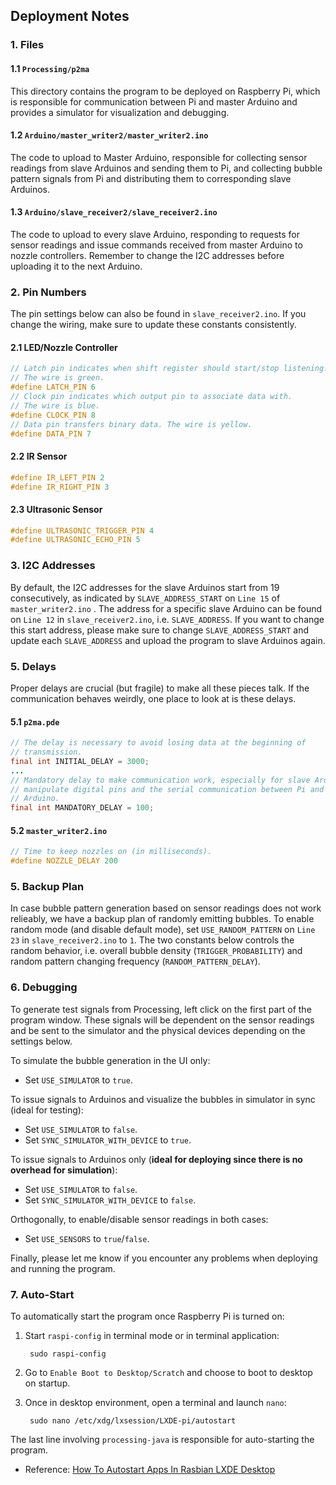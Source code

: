 ## Deployment Notes

### 1. Files

#### 1.1 `Processing/p2ma`

This directory contains the program to be deployed on Raspberry Pi, which is
responsible for communication between Pi and master Arduino and provides a
simulator for visualization and debugging.

#### 1.2 `Arduino/master_writer2/master_writer2.ino`

The code to upload to Master Arduino, responsible for collecting sensor
readings from slave Arduinos and sending them to Pi, and collecting bubble
pattern signals from Pi and distributing them to corresponding slave Arduinos.

#### 1.3 `Arduino/slave_receiver2/slave_receiver2.ino`

The code to upload to every slave Arduino, responding to requests for sensor
readings and issue commands received from master Arduino to nozzle controllers.
Remember to change the I2C addresses before uploading it to the next Arduino.

### 2. Pin Numbers

The pin settings below can also be found in `slave_receiver2.ino`. If you
change the wiring, make sure to update these constants consistently.

#### 2.1 LED/Nozzle Controller
```c
// Latch pin indicates when shift register should start/stop listening.
// The wire is green.
#define LATCH_PIN 6
// Clock pin indicates which output pin to associate data with.
// The wire is blue.
#define CLOCK_PIN 8
// Data pin transfers binary data. The wire is yellow.
#define DATA_PIN 7
```

#### 2.2 IR Sensor
```c
#define IR_LEFT_PIN 2
#define IR_RIGHT_PIN 3
```

#### 2.3 Ultrasonic Sensor
```c
#define ULTRASONIC_TRIGGER_PIN 4
#define ULTRASONIC_ECHO_PIN 5
```

### 3. I2C Addresses

By default, the I2C addresses for the slave Arduinos start from 19
consecutively, as indicated by `SLAVE_ADDRESS_START` on `Line 15` of
`master_writer2.ino` . The address for a specific slave Arduino can be found
on `Line 12` in `slave_receiver2.ino`, i.e. `SLAVE_ADDRESS`. If you want to
change this start address, please make sure to change `SLAVE_ADDRESS_START`
and update each `SLAVE_ADDRESS` and upload the program to slave Arduinos again.

### 5. Delays

Proper delays are crucial (but fragile) to make all these pieces talk. If
the communication behaves weirdly, one place to look at is these delays.

#### 5.1 `p2ma.pde`

```java
// The delay is necessary to avoid losing data at the beginning of
// transmission.
final int INITIAL_DELAY = 3000;
...
// Mandatory delay to make communication work, especially for slave Arduinos to
// manipulate digital pins and the serial communication between Pi and master
// Arduino.
final int MANDATORY_DELAY = 100;
```

#### 5.2 `master_writer2.ino`

```c
// Time to keep nozzles on (in milliseconds).
#define NOZZLE_DELAY 200
```

### 5. Backup Plan

In case bubble pattern generation based on sensor readings does not work
relieably, we have a backup plan of randomly emitting bubbles. To enable
random mode (and disable default mode), set `USE_RANDOM_PATTERN` on `Line 23`
in `slave_receiver2.ino` to `1`. The two constants below controls the random
behavior, i.e. overall bubble density (`TRIGGER_PROBABILITY`) and random
pattern changing frequency (`RANDOM_PATTERN_DELAY`).

### 6. Debugging

To generate test signals from Processing, left click on the first part of the
program window. These signals will be dependent on the sensor readings and be
sent to the simulator and the physical devices depending on the settings
below.

To simulate the bubble generation in the UI only:
- Set `USE_SIMULATOR` to `true`.

To issue signals to Arduinos and visualize the bubbles in simulator in sync
(ideal for testing):
- Set `USE_SIMULATOR` to `false`.
- Set `SYNC_SIMULATOR_WITH_DEVICE` to `true`.

To issue signals to Arduinos only (**ideal for deploying since there is no
overhead for simulation**):
- Set `USE_SIMULATOR` to `false`.
- Set `SYNC_SIMULATOR_WITH_DEVICE` to `false`.

Orthogonally, to enable/disable sensor readings in both cases:
- Set `USE_SENSORS` to `true`/`false`.

Finally, please let me know if you encounter any problems when deploying and
running the program.

### 7. Auto-Start

To automatically start the program once Raspberry Pi is turned on:

1. Start `raspi-config` in terminal mode or in terminal application:

        sudo raspi-config

2. Go to `Enable Boot to Desktop/Scratch` and choose to boot to desktop on startup.

3. Once in desktop environment, open a terminal and launch `nano`:

        sudo nano /etc/xdg/lxsession/LXDE-pi/autostart

The last line involving `processing-java` is responsible for auto-starting the program.

- Reference: [How To Autostart Apps In Rasbian LXDE Desktop](http://www.raspberrypi-spy.co.uk/2014/05/how-to-autostart-apps-in-rasbian-lxde-desktop/)
